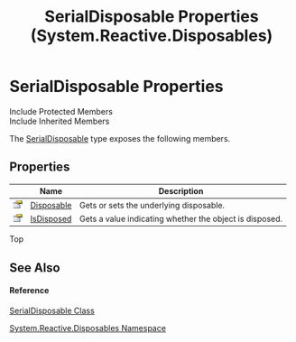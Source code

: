 ﻿---
title: SerialDisposable Properties (System.Reactive.Disposables)
TOCTitle: SerialDisposable Properties
ms:assetid: Properties.T:System.Reactive.Disposables.SerialDisposable
ms:mtpsurl: https://msdn.microsoft.com/en-us/library/system.reactive.disposables.serialdisposable_properties(v=VS.103)
ms:contentKeyID: 36619476
ms.date: 06/28/2011
mtps_version: v=VS.103
---

# SerialDisposable Properties

Include Protected Members  
Include Inherited Members  

The [SerialDisposable](hh303935\(v=vs.103\).md) type exposes the following members.

## Properties

<table>
<thead>
<tr class="header">
<th> </th>
<th>Name</th>
<th>Description</th>
</tr>
</thead>
<tbody>
<tr class="odd">
<td><img src="images\Hh211972.pubproperty(en-us,VS.103).gif" title="Public property" alt="Public property" /></td>
<td><a href="hh288932(v=vs.103).md">Disposable</a></td>
<td>Gets or sets the underlying disposable.</td>
</tr>
<tr class="even">
<td><img src="images\Hh211972.pubproperty(en-us,VS.103).gif" title="Public property" alt="Public property" /></td>
<td><a href="hh314732(v=vs.103).md">IsDisposed</a></td>
<td>Gets a value indicating whether the object is disposed.</td>
</tr>
</tbody>
</table>

Top

## See Also

#### Reference

[SerialDisposable Class](hh303935\(v=vs.103\).md)

[System.Reactive.Disposables Namespace](hh229090\(v=vs.103\).md)

